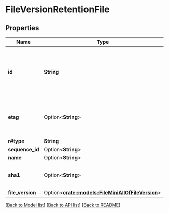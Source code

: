 # FileVersionRetentionFile

## Properties

Name | Type | Description | Notes
------------ | ------------- | ------------- | -------------
**id** | **String** | The unique identifier that represent a file.  The ID for any file can be determined by visiting a file in the web application and copying the ID from the URL. For example, for the URL `https://_*.app.box.com/files/123` the `file_id` is `123`. | 
**etag** | Option<**String**> | The HTTP `etag` of this file. This can be used within some API endpoints in the `If-Match` and `If-None-Match` headers to only perform changes on the file if (no) changes have happened. | [optional]
**r#type** | **String** | `file` | 
**sequence_id** | Option<**String**> |  | [optional]
**name** | Option<**String**> | The name of the file | [optional]
**sha1** | Option<**String**> | The SHA1 hash of the file. This can be used to compare the contents of a file on Box with a local file. | [optional]
**file_version** | Option<[**crate::models::FileMiniAllOfFileVersion**](File__Mini_allOf_file_version.md)> |  | [optional]

[[Back to Model list]](../README.md#documentation-for-models) [[Back to API list]](../README.md#documentation-for-api-endpoints) [[Back to README]](../README.md)


